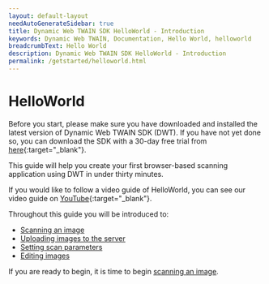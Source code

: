 ```yaml
---
layout: default-layout
needAutoGenerateSidebar: true
title: Dynamic Web TWAIN SDK HelloWorld - Introduction
keywords: Dynamic Web TWAIN, Documentation, Hello World, helloworld
breadcrumbText: Hello World
description: Dynamic Web TWAIN SDK HelloWorld - Introduction
permalink: /getstarted/helloworld.html
---
```


# HelloWorld

Before you start, please make sure you have downloaded and installed the latest version of Dynamic Web TWAIN SDK (DWT). If you have not yet done so, you can download the SDK with a 30-day free trial from [here](https://www.dynamsoft.com/Downloads/WebTWAIN_Download.aspx){:target="_blank"}.

This guide will help you create your first browser-based scanning application using DWT in under thirty minutes. 

If you would like to follow a video guide of HelloWorld, you can see our video guide on [YouTube](https://www.youtube.com/watch?v=qShti9aVfLU){:target="_blank"}.

Throughout this guide you will be introduced to:
<!-- - [Initalizing the environment]({{site.getstarted}}initialize.html) -->
- [Scanning an image]({{site.getstarted}}scanning.html)
- [Uploading images to the server]({{site.getstarted}}uploading.html)
- [Setting scan parameters]({{site.getstarted}}scansettings.html)
- [Editing images]({{site.getstarted}}editing.html)

If you are ready to begin, it is time to begin [scanning an image]({{site.getstarted}}scanning.html).